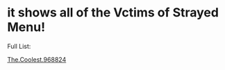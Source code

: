 # it shows all of the Vctims of Strayed Menu!

Full List:

[The.Coolest.968824](https://github.com/official-notfishvr/Strayed-Hacks/tree/main/Vctims/The.Coolest.968824)
